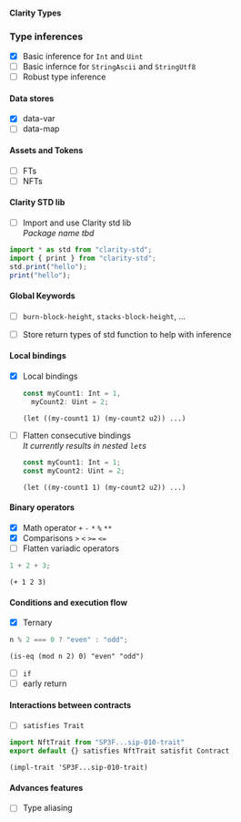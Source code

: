 #### Clarity Types

### Type inferences

- [x] Basic inference for `Int` and `Uint`
- [ ] Basic infernce for `StringAscii` and `StringUtf8`
- [ ] Robust type inference

#### Data stores

- [x] data-var
- [ ] data-map

#### Assets and Tokens

- [ ] FTs
- [ ] NFTs

#### Clarity STD lib

- [ ] Import and use Clarity std lib  
       _Package name tbd_

```ts
import * as std from "clarity-std";
import { print } from "clarity-std";
std.print("hello");
print("hello");
```

#### Global Keywords

- [ ] `burn-block-height`, `stacks-block-height`, ...

- [ ] Store return types of std function to help with inference

#### Local bindings

- [x] Local bindings
  ```ts
  const myCount1: Int = 1,
    myCount2: Uint = 2;
  ```
  ```clar
  (let ((my-count1 1) (my-count2 u2)) ...)
  ```
- [ ] Flatten consecutive bindings  
      _It currently results in nested `let`s_
  ```ts
  const myCount1: Int = 1;
  const myCount2: Uint = 2;
  ```
  ```clar
  (let ((my-count1 1) (my-count2 u2)) ...)
  ```

#### Binary operators

- [x] Math operator `+` `-` `*` `%` `**`
- [x] Comparisons `>` `<` `>=` `<= `
- [ ] Flatten variadic operators

```ts
1 + 2 + 3;
```

```clar
(+ 1 2 3)
```

#### Conditions and execution flow

- [x] Ternary

```ts
n % 2 === 0 ? "even" : "odd";
```

```clar
(is-eq (mod n 2) 0) "even" "odd")
```

- [ ] `if`
- [ ] early return

#### Interactions between contracts

- [ ] `satisfies Trait`

```ts
import NftTrait from "SP3F...sip-010-trait"
export default {} satisfies NftTrait satisfit Contract
```

```clar
(impl-trait 'SP3F...sip-010-trait)
```

#### Advances features

- [ ] Type aliasing

